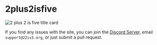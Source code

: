 # 2plus2isfive<br>
![2 plus 2 is five title card](https://cdn.22is5.org/img/brand/socialpreview.png)

If you find any issues with the site, you can join the [Discord Server](https://discord.com/invite/F9RPnNjXc5), email `support@22is5.org`, or just submit a pull request.
